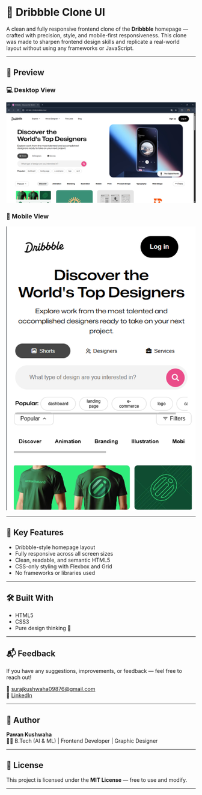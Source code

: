 # 🎨 Dribbble Clone UI

A clean and fully responsive frontend clone of the **Dribbble** homepage — crafted with precision, style, and mobile-first responsiveness. This clone was made to sharpen frontend design skills and replicate a real-world layout without using any frameworks or JavaScript.

---

## 📸 Preview

### 💻 Desktop View  
![Desktop Screenshot](Desktop.png)

### 📱 Mobile View  
![Mobile Screenshot](mbl.png)

---

## 🎯 Key Features

- Dribbble-style homepage layout
- Fully responsive across all screen sizes
- Clean, readable, and semantic HTML5
- CSS-only styling with Flexbox and Grid
- No frameworks or libraries used

---

## 🛠️ Built With

- HTML5  
- CSS3  
- Pure design thinking 🎨


---

## 📬 Feedback

If you have any suggestions, improvements, or feedback — feel free to reach out!

📧 surajkushwaha09876@gmail.com  
🔗 [LinkedIn](https://www.linkedin.com/in/pawan-kushwaha-485942326/)  

---

## 👤 Author

**Pawan Kushwaha**  
🧑‍🎓 B.Tech (AI & ML) | Frontend Developer | Graphic Designer

---

## 📄 License

This project is licensed under the **MIT License** — free to use and modify.

---

